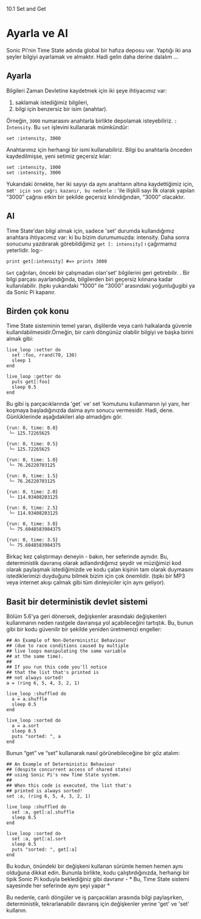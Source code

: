 10.1 Set and Get

#  Ayarla ve Al
Sonic Pi'nin Time State adında global bir hafıza deposu var. Yaptığı iki ana şeyler bilgiyi ayarlamak ve almaktır.
Hadi gelin daha derine dalalım ...

## Ayarla
Bilgileri Zaman Devletine kaydetmek için iki şeye ihtiyacımız var:

1. saklamak istediğimiz bilgileri,
2. bilgi için benzersiz bir isim (anahtar).

Örneğin, `3000` numarasını anahtarla birlikte depolamak isteyebiliriz.
`: İntensity`. Bu `set` işlevini kullanarak mümkündür:

```
set :intensity, 3000
```

Anahtarımız için herhangi bir ismi kullanabiliriz. 
Bilgi bu anahtarla önceden kaydedilmişse, yeni setimiz geçersiz kılar:

```
set :intensity, 1000
set :intensity, 3000
```

Yukarıdaki örnekte, her iki sayıyı da aynı anahtarın altına kaydettiğimiz için,
set`' için son çağrı kazanır, bu nedenle `: 'ile ilişkili sayı
İlk olarak yapılan “3000” çağrısı etkin bir şekilde geçersiz kılındığından, “3000” 
olacaktır.


## Al

Time State'dan bilgi almak için, sadece 'set' durumda kullandığımız 
anahtara ihtiyacımız var: ki bu bizim durumumuzda: intensity. 
Daha sonra sonucunu yazdırarak görebildiğimiz `get [: intensity]` ı çağırmamız yeterlidir.
log:-

```
print get[:intensity] #=> prints 3000
```
`Get` çağrıları, önceki bir çalışmadan olan'set' bilgilerini geri getirebilir.
. Bir bilgi parçası ayarlandığında, bilgilerden biri geçersiz kılınana kadar 
kullanılabilir. (tıpkı yukarıdaki “1000” ile “3000” arasındaki yoğunluğugibi ya da
Sonic Pi kapanır.

## Birden çok konu

Time State sisteminin temel yararı, dişlilerde veya canlı halkalarda
güvenle kullanılabilmesidir.Örneğin, bir canlı döngünüz olabilir
bilgiyi ve başka birini almak gibi:

```
live_loop :setter do
  set :foo, rrand(70, 130)
  sleep 1
end

live_loop :getter do
  puts get[:foo]
  sleep 0.5
end
```

Bu gibi iş parçacıklarında 'get` ve' set 'komutunu kullanmanın iyi yanı, 
her koşmaya başladığınızda daima aynı sonucu vermesidir. Hadi, dene. 
Günlüklerinde aşağıdakileri alıp almadığını gör.

```
{run: 0, time: 0.0}
 └─ 125.72265625

{run: 0, time: 0.5}
 └─ 125.72265625

{run: 0, time: 1.0}
 └─ 76.26220703125

{run: 0, time: 1.5}
 └─ 76.26220703125

{run: 0, time: 2.0}
 └─ 114.93408203125

{run: 0, time: 2.5}
 └─ 114.93408203125

{run: 0, time: 3.0}
 └─ 75.6048583984375

{run: 0, time: 3.5}
 └─ 75.6048583984375
```

 Birkaç kez çalıştırmayı deneyin - bakın, her seferinde aynıdır. 
 Bu, deterministik davranış olarak adlandırdığımız şeydir ve 
 müziğimizi kod olarak paylaşmak istediğimizde ve kodu çalan 
 kişinin tam olarak duymasını istediklerimizi duyduğunu bilmek bizim için çok önemlidir. 
(tıpkı bir MP3 veya internet akışı çalmak gibi tüm dinleyiciler için aynı geliyor).

## Basit bir deterministik devlet sistemi

Bölüm 5.6'ya geri dönersek, değişkenler arasındaki değişkenleri 
kullanmanın neden rastgele davranışa yol açabileceğini tartıştık. 
Bu, bunun gibi bir kodu güvenilir bir şekilde yeniden üretmemizi engeller:

```
## An Example of Non-Deterministic Behaviour
## (due to race conditions caused by multiple
## live loops manipulating the same variable
## at the same time).
##  
## If you run this code you'll notice
## that the list that's printed is
## not always sorted!
a = (ring 6, 5, 4, 3, 2, 1)

live_loop :shuffled do
  a = a.shuffle
  sleep 0.5
end

live_loop :sorted do
  a = a.sort
  sleep 0.5
  puts "sorted: ", a
end
```

Bunun “get” ve “set” kullanarak nasıl görünebileceğine bir göz atalım:

```
## An Example of Deterministic Behaviour
## (despite concurrent access of shared state)
## using Sonic Pi's new Time State system.
##
## When this code is executed, the list that's
## printed is always sorted!
set :a, (ring 6, 5, 4, 3, 2, 1)

live_loop :shuffled do
  set :a, get[:a].shuffle
  sleep 0.5
end

live_loop :sorted do
  set :a, get[:a].sort
  sleep 0.5
  puts "sorted: ", get[:a]
end
```

Bu kodun, önündeki bir değişkeni kullanan sürümle hemen hemen aynı olduğuna dikkat edin. 
Bununla birlikte, kodu çalıştırdığınızda, herhangi bir tipik Sonic Pi koduyla beklediğiniz
gibi davranır - * Bu, Time State sistemi sayesinde her seferinde aynı şeyi yapar *

Bu nedenle, canlı döngüler ve iş parçacıkları arasında bilgi paylaşırken, 
deterministik, tekrarlanabilir davranış için değişkenler yerine 'get' ve 'set' kullanın.
